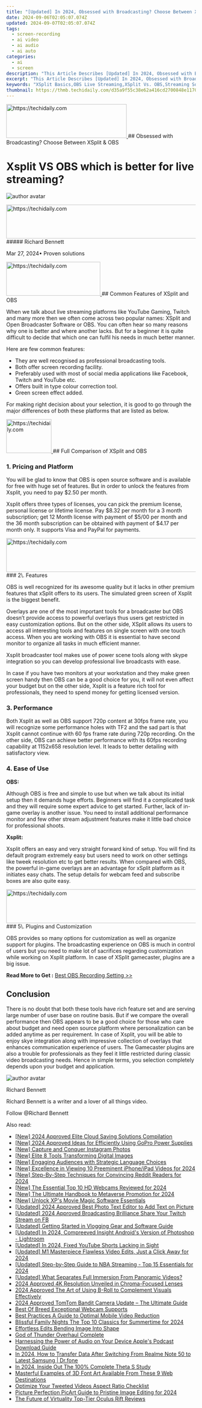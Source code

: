 ```yaml
---
title: "[Updated] In 2024, Obsessed with Broadcasting? Choose Between XSplit & OBS"
date: 2024-09-06T02:05:07.074Z
updated: 2024-09-07T02:05:07.074Z
tags: 
  - screen-recording
  - ai video
  - ai audio
  - ai auto
categories: 
  - ai
  - screen
description: "This Article Describes [Updated] In 2024, Obsessed with Broadcasting? Choose Between XSplit & OBS"
excerpt: "This Article Describes [Updated] In 2024, Obsessed with Broadcasting? Choose Between XSplit & OBS"
keywords: "XSplit Basics,OBS Live Streaming,XSplit Vs. OBS,Streaming Software Guide,Broadcast Tech Comparison,XSplit Features,OBS Studio Functionality"
thumbnail: https://thmb.techidaily.com/d35a9f55c38e62a416cd2700848e1170978470691474c24b98c77f6805f52a33.jpg
---
```


<!-- affiliate ads begin -->
<a href="https://bluettius.sjv.io/c/5597632/2139117/17108" target="_top" id="2139117">
  <img src="//a.impactradius-go.com/display-ad/17108-2139117" border="0" alt="https://techidaily.com" width="320" height="90"/>
</a>
<img height="0" width="0" src="https://bluettius.sjv.io/i/5597632/2139117/17108" style="position:absolute;visibility:hidden;" border="0" />
<!-- affiliate ads end -->
## Obsessed with Broadcasting? Choose Between XSplit & OBS

# Xsplit VS OBS which is better for live streaming?

![author avatar](https://images.wondershare.com/filmora/article-images/richard-bennett.jpg)

<!-- affiliate ads begin -->
<a href="https://unicoeye.pxf.io/c/5597632/2134246/18498" target="_top" id="2134246">
  <img src="//a.impactradius-go.com/display-ad/18498-2134246" border="0" alt="https://techidaily.com" width="728" height="90"/>
</a>
<img height="0" width="0" src="https://unicoeye.pxf.io/i/5597632/2134246/18498" style="position:absolute;visibility:hidden;" border="0" />
<!-- affiliate ads end -->
##### Richard Bennett

 Mar 27, 2024• Proven solutions

<!-- affiliate ads begin -->
<a href="https://bluettiit.sjv.io/c/5597632/2114264/17093" target="_top" id="2114264">
  <img src="//a.impactradius-go.com/display-ad/17093-2114264" border="0" alt="https://techidaily.com" width="250" height="90"/>
</a>
<img height="0" width="0" src="https://bluettiit.sjv.io/i/5597632/2114264/17093" style="position:absolute;visibility:hidden;" border="0" />
<!-- affiliate ads end -->
## Common Features of XSplit and OBS

When we talk about live streaming platforms like YouTube Gaming, Twitch and many more then we often come across two popular names: XSplit and Open Broadcaster Software or OBS. You can often hear so many reasons why one is better and where another lacks. But for a beginner it is quite difficult to decide that which one can fulfil his needs in much better manner.

Here are few common features:

* They are well recognised as professional broadcasting tools.
* Both offer screen recording facility.
* Preferably used with most of social media applications like Facebook, Twitch and YouTube etc.
* Offers built in type colour correction tool.
* Green screen effect added.

For making right decision about your selection, it is good to go through the major differences of both these platforms that are listed as below.

<!-- affiliate ads begin -->
<a href="https://aligracehair.sjv.io/c/5597632/2115924/19272" target="_top" id="2115924">
  <img src="//a.impactradius-go.com/display-ad/19272-2115924" border="0" alt="https://techidaily.com" width="120" height="90"/>
</a>
<img height="0" width="0" src="https://aligracehair.sjv.io/i/5597632/2115924/19272" style="position:absolute;visibility:hidden;" border="0" />
<!-- affiliate ads end -->
## Full Comparison of XSplit and OBS

### 1\. Pricing and Platform

You will be glad to know that OBS is open source software and is available for free with huge set of features. But in order to unlock the features from Xsplit, you need to pay $2.50 per month.

Xsplit offers three types of licenses, you can pick the premium license, personal license or lifetime license. Pay $8.32 per month for a 3 month subscription; get 12 Month license with payment of $5/00 per month and the 36 month subscription can be obtained with payment of $4.17 per month only. It supports Visa and PayPal for payments.

<!-- affiliate ads begin -->
<a href="https://zebaoaffiliateprogram.pxf.io/c/5597632/2137975/21526" target="_top" id="2137975">
  <img src="//a.impactradius-go.com/display-ad/21526-2137975" border="0" alt="https://techidaily.com" width="728" height="90"/>
</a>
<img height="0" width="0" src="https://zebaoaffiliateprogram.pxf.io/i/5597632/2137975/21526" style="position:absolute;visibility:hidden;" border="0" />
<!-- affiliate ads end -->
### 2\. Features

OBS is well recognized for its awesome quality but it lacks in other premium features that xSplit offers to its users. The simulated green screen of Xsplit is the biggest benefit.

Overlays are one of the most important tools for a broadcaster but OBS doesn’t provide access to powerful overlays thus users get restricted in easy customization options. But on the other side, XSplit allows its users to access all interesting tools and features on single screen with one touch access. When you are working with OBS it is essential to have second monitor to organize all tasks in much efficient manner.

Xsplit broadcaster tool makes use of power scene tools along with skype integration so you can develop professional live broadcasts with ease.

In case if you have two monitors at your workstation and they make green screen handy then OBS can be a good choice for you, it will not even affect your budget but on the other side, Xsplit is a feature rich tool for professionals, they need to spend money for getting licensed version.

### 3\. Performance

Both Xsplit as well as OBS support 720p content at 30fps frame rate, you will recognize some performance holes with TF2 and the sad part is that Xsplit cannot continue with 60 fps frame rate during 720p recording. On the other side, OBS can achieve better performance with its 60fps recording capability at 1152x658 resolution level. It leads to better detailing with satisfactory view.

### 4\. Ease of Use

**OBS:**

Although OBS is free and simple to use but when we talk about its initial setup then it demands huge efforts. Beginners will find it a complicated task and they will require some expert advice to get started. Further, lack of in-game overlay is another issue. You need to install additional performance monitor and few other stream adjustment features make it little bad choice for professional shoots.

**Xsplit:**

Xsplit offers an easy and very straight forward kind of setup. You will find its default program extremely easy but users need to work on other settings like tweek resolution etc to get better results. When compared with OBS, the powerful in-game overlays are an advantage for xSplit platform as it initiates easy chats. The setup details for webcam feed and subscribe boxes are also quite easy.

<!-- affiliate ads begin -->
<a href="https://ephamedtechinc.pxf.io/c/5597632/2137214/26400" target="_top" id="2137214">
  <img src="//a.impactradius-go.com/display-ad/26400-2137214" border="0" alt="https://techidaily.com" width="728" height="90"/>
</a>
<img height="0" width="0" src="https://ephamedtechinc.pxf.io/i/5597632/2137214/26400" style="position:absolute;visibility:hidden;" border="0" />
<!-- affiliate ads end -->
### 5\. Plugins and Customization

OBS provides so many options for customization as well as organize support for plugins. The broadcasting experience on OBS is much in control of users but you need to make lot of sacrifices regarding customization while working on Xsplit platform. In case of XSplit gamecaster, plugins are a big issue.

 **Read More to Get :** [Best OBS Recording Setting >>](https://tools.techidaily.com/wondershare/filmora/download/)

## Conclusion

There is no doubt that both these tools have rich feature set and are serving large number of user base on routine basis. But if we compare the overall performance then OBS appears to be a good choice for those who care about budget and need open source platform where personalization can be added anytime as per requirement. In case of Xsplit, you will be able to enjoy skye integration along with impressive collection of overlays that enhances communication experience of users. The Gamecaster plugins are also a trouble for professionals as they feel it little restricted during classic video broadcasting needs. Hence in simple terms, you selection completely depends upon your budget and application.

![author avatar](https://images.wondershare.com/filmora/article-images/richard-bennett.jpg)

Richard Bennett

Richard Bennett is a writer and a lover of all things video.

Follow @Richard Bennett


<ins class="adsbygoogle"
     style="display:block"
     data-ad-format="autorelaxed"
     data-ad-client="ca-pub-7571918770474297"
     data-ad-slot="1223367746"></ins>



<ins class="adsbygoogle"
     style="display:block"
     data-ad-client="ca-pub-7571918770474297"
     data-ad-slot="8358498916"
     data-ad-format="auto"
     data-full-width-responsive="true"></ins>


<span class="atpl-alsoreadstyle">Also read:</span>
<div><ul>
<li><a href="https://article-files.techidaily.com/new-2024-approved-elite-cloud-saving-solutions-compilation/"><u>[New] 2024 Approved Elite Cloud Saving Solutions Compilation</u></a></li>
<li><a href="https://fox-info.techidaily.com/new-2024-approved-ideas-for-efficiently-using-gopro-power-supplies/"><u>[New] 2024 Approved Ideas for Efficiently Using GoPro Power Supplies</u></a></li>
<li><a href="https://extra-tips.techidaily.com/new-capture-and-conquer-instagram-photos/"><u>[New] Capture and Conquer Instagram Photos</u></a></li>
<li><a href="https://fox-info.techidaily.com/new-elite-8-tools-transforming-digital-images/"><u>[New] Elite 8 Tools Transforming Digital Images</u></a></li>
<li><a href="https://fox-info.techidaily.com/new-engaging-audiences-with-strategic-language-choices/"><u>[New] Engaging Audiences with Strategic Language Choices</u></a></li>
<li><a href="https://fox-info.techidaily.com/new-excellence-in-viewing-10-preeminent-iphoneipad-videos-for-2024/"><u>[New] Excellence in Viewing 10 Preeminent iPhone/iPad Videos for 2024</u></a></li>
<li><a href="https://fox-info.techidaily.com/new-step-by-step-techniques-for-convincing-reddit-readers-for-2024/"><u>[New] Step-By-Step Techniques for Convincing Reddit Readers for 2024</u></a></li>
<li><a href="https://screen-capture.techidaily.com/new-the-essential-top-10-hd-webcams-reviewed-for-2024/"><u>[New] The Essential Top 10 HD Webcams Reviewed for 2024</u></a></li>
<li><a href="https://fox-info.techidaily.com/new-the-ultimate-handbook-to-metaverse-promotion-for-2024/"><u>[New] The Ultimate Handbook to Metaverse Promotion for 2024</u></a></li>
<li><a href="https://fox-info.techidaily.com/new-unlock-xps-movie-magic-software-essentials/"><u>[New] Unlock XP's Movie Magic Software Essentials</u></a></li>
<li><a href="https://fox-info.techidaily.com/updated-2024-approved-best-photo-text-editor-to-add-text-on-picture/"><u>[Updated] 2024 Approved Best Photo Text Editor to Add Text on Picture</u></a></li>
<li><a href="https://facebook-video-content.techidaily.com/updated-2024-approved-broadcasting-brilliance-share-your-twitch-stream-on-fb/"><u>[Updated] 2024 Approved Broadcasting Brilliance Share Your Twitch Stream on FB</u></a></li>
<li><a href="https://fox-info.techidaily.com/updated-getting-started-in-vlogging-gear-and-software-guide/"><u>[Updated] Getting Started in Vlogging Gear and Software Guide</u></a></li>
<li><a href="https://fox-info.techidaily.com/updated-in-2024-compreeved-insight-androids-version-of-photoshop-lightroom/"><u>[Updated] In 2024, Compreeved Insight Android's Version of Photoshop - Lightroom</u></a></li>
<li><a href="https://eaxpv-info.techidaily.com/updated-in-2024-fixed-youtube-shorts-lacking-in-sight/"><u>[Updated] In 2024, Fixed YouTube Shorts Lacking in Sight</u></a></li>
<li><a href="https://fox-info.techidaily.com/updated-m1-masterpiece-flawless-video-edits-just-a-click-away-for-2024/"><u>[Updated] M1 Masterpiece Flawless Video Edits, Just a Click Away for 2024</u></a></li>
<li><a href="https://fox-info.techidaily.com/updated-step-by-step-guide-to-nba-streaming-top-15-essentials-for-2024/"><u>[Updated] Step-by-Step Guide to NBA Streaming - Top 15 Essentials for 2024</u></a></li>
<li><a href="https://fox-info.techidaily.com/updated-what-separates-full-immersion-from-panoramic-videos/"><u>[Updated] What Separates Full Immersion From Panoramic Videos?</u></a></li>
<li><a href="https://fox-info.techidaily.com/2024-approved-4k-resolution-unveiled-in-chroma-focused-lenses/"><u>2024 Approved 4K Resolution Unveiled in Chroma-Focused Lenses</u></a></li>
<li><a href="https://fox-info.techidaily.com/2024-approved-the-art-of-using-b-roll-to-complement-visuals-effectively/"><u>2024 Approved The Art of Using B-Roll to Complement Visuals Effectively</u></a></li>
<li><a href="https://fox-info.techidaily.com/2024-approved-tomtom-bandit-camera-update-the-ultimate-guide/"><u>2024 Approved TomTom Bandit Camera Update – The Ultimate Guide</u></a></li>
<li><a href="https://fox-glue.techidaily.com/best-of-breed-exceptional-webcam-supports/"><u>Best Of Breed Exceptional Webcam Supports</u></a></li>
<li><a href="https://fox-direct.techidaily.com/best-practices-a-guide-to-optimal-mobile-video-reduction/"><u>Best Practices A Guide to Optimal Mobile Video Reduction</u></a></li>
<li><a href="https://fox-info.techidaily.com/blissful-family-nights-the-top-10-classics-for-summertime-for-2024/"><u>Blissful Family Nights The Top 10 Classics for Summertime for 2024</u></a></li>
<li><a href="https://fox-info.techidaily.com/effortless-edits-bending-image-into-shape/"><u>Effortless Edits Bending Image Into Shape</u></a></li>
<li><a href="https://network-issues.techidaily.com/god-of-thunder-overhaul-complete/"><u>God of Thunder Overhaul Complete</u></a></li>
<li><a href="https://fox-info.techidaily.com/harnessing-the-power-of-audio-on-your-device-apples-podcast-download-guide/"><u>Harnessing the Power of Audio on Your Device Apple's Podcast Download Guide</u></a></li>
<li><a href="https://android-transfer.techidaily.com/in-2024-how-to-transfer-data-after-switching-from-realme-note-50-to-latest-samsung-drfone-by-drfone-transfer-from-android-transfer-from-android/"><u>In 2024, How to Transfer Data After Switching From Realme Note 50 to Latest Samsung | Dr.fone</u></a></li>
<li><a href="https://fox-info.techidaily.com/in-2024-inside-out-the-100-complete-theta-s-study/"><u>In 2024, Inside Out The 100% Complete Theta S Study</u></a></li>
<li><a href="https://fox-info.techidaily.com/masterful-examples-of-3d-font-art-available-from-these-9-web-destinations/"><u>Masterful Examples of 3D Font Art Available From These 9 Web Destinations</u></a></li>
<li><a href="https://twitter-videos.techidaily.com/optimize-your-tweeted-videos-aspect-ratio-checklist/"><u>Optimize Your Tweeted Videos Aspect Ratio Checklist</u></a></li>
<li><a href="https://fox-info.techidaily.com/picture-perfection-picart-guide-to-pristine-image-editing-for-2024/"><u>Picture Perfection PicArt Guide to Pristine Image Editing for 2024</u></a></li>
<li><a href="https://extra-information.techidaily.com/the-future-of-virtuality-top-tier-oculus-rift-reviews/"><u>The Future of Virtuality Top-Tier Oculus Rift Reviews</u></a></li>
</ul></div>
